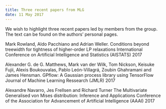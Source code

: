 ```yaml
---
title: Three recent papers from MLG
date: 11 May 2017
---
```



We wish to highlight three recent papers led by members from the group. The text can be found on the authors’ personal pages.

Mark Rowland, Aldo Pacchiano and Adrian Weller.
Conditions beyond treewidth for tightness of higher-order LP relaxations
International Conference on Artificial Intelligence and Statistics (AISTATS) 2017

Alexander G. de G. Matthews, Mark van der Wilk, Tom Nickson, Keisuke Fujii, Alexis Boukouvalas, Pablo León-Villagrá, Zoubin Ghahramani and James Hensman.
GPflow: A Gaussian process library using TensorFlow
Journal of Machine Learning Ressearch (JMLR) 2017

Alexandre Navarro, Jes Frellsen and Richard Turner
The Multivariate Generalised von Mises distribution: Inference and Applications
Conference of the Association for Advancement of Artificial Intelligence (AAAI) 2017